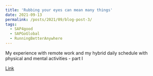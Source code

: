 ```yaml
---
title: 'Rubbing your eyes can mean many things'
date: 2021-09-13
permalink: /posts/2021/09/blog-post-3/ 
tags:
  - SAP4good 
  - SAPGoGlobal 
  - RunningBetterAnywhere
---
```


My experience with remote work and my hybrid daily schedule with physical and mental activities - part I

[Link](https://www.linkedin.com/pulse/rubbing-your-eyes-can-mean-many-things-samuel-armbrust/)
